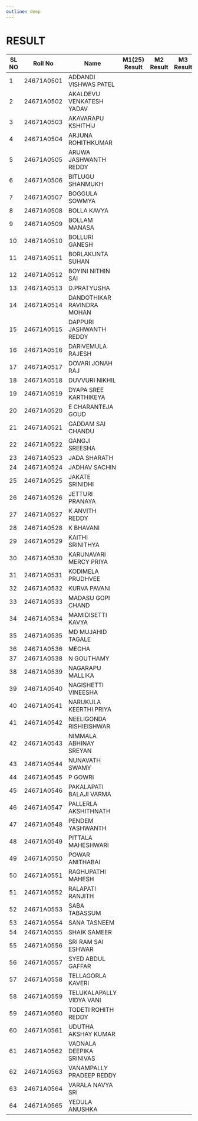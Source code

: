 ```yaml
---
outline: deep
---
```


# RESULT

| SL NO | Roll No    | Name                       | M1(25) Result | M2 Result | M3 Result | M4 Result | M5 Result |
| ----- | ---------- | -------------------------- | --------- | --------- | --------- | --------- | --------- |
| 1     | 24671A0501 | ADDANDI VISHWAS PATEL      |           |           |           |           |           |
| 2     | 24671A0502 | AKALDEVU VENKATESH YADAV   |           |           |           |           |           |
| 3     | 24671A0503 | AKAVARAPU KSHITHIJ         |           |           |           |           |           |
| 4     | 24671A0504 | ARJUNA ROHITHKUMAR         |           |           |           |           |           |
| 5     | 24671A0505 | ARUWA JASHWANTH REDDY      |           |           |           |           |           |
| 6     | 24671A0506 | BITLUGU SHANMUKH           |           |           |           |           |           |
| 7     | 24671A0507 | BOGGULA SOWMYA             |           |           |           |           |           |
| 8     | 24671A0508 | BOLLA KAVYA                |           |           |           |           |           |
| 9     | 24671A0509 | BOLLAM MANASA              |           |           |           |           |           |
| 10    | 24671A0510 | BOLLURI GANESH             |           |           |           |           |           |
| 11    | 24671A0511 | BORLAKUNTA SUHAN           |           |           |           |           |           |
| 12    | 24671A0512 | BOYINI NITHIN SAI          |           |           |           |           |           |
| 13    | 24671A0513 | D.PRATYUSHA                |           |           |           |           |           |
| 14    | 24671A0514 | DANDOTHIKAR RAVINDRA MOHAN |           |           |           |           |           |
| 15    | 24671A0515 | DAPPURI JASHWANTH REDDY    |           |           |           |           |           |
| 16    | 24671A0516 | DARIVEMULA RAJESH          |           |           |           |           |           |
| 17    | 24671A0517 | DOVARI JONAH RAJ           |           |           |           |           |           |
| 18    | 24671A0518 | DUVVURI NIKHIL             |           |           |           |           |           |
| 19    | 24671A0519 | DYAPA SREE KARTHIKEYA      |           |           |           |           |           |
| 20    | 24671A0520 | E CHARANTEJA GOUD          |           |           |           |           |           |
| 21    | 24671A0521 | GADDAM SAI CHANDU          |           |           |           |           |           |
| 22    | 24671A0522 | GANGJI SREESHA             |           |           |           |           |           |
| 23    | 24671A0523 | JADA SHARATH               |           |           |           |           |           |
| 24    | 24671A0524 | JADHAV SACHIN              |           |           |           |           |           |
| 25    | 24671A0525 | JAKATE SRINIDHI            |           |           |           |           |           |
| 26    | 24671A0526 | JETTURI PRANAYA            |           |           |           |           |           |
| 27    | 24671A0527 | K ANVITH REDDY             |           |           |           |           |           |
| 28    | 24671A0528 | K BHAVANI                  |           |           |           |           |           |
| 29    | 24671A0529 | KAITHI SRINITHYA           |           |           |           |           |           |
| 30    | 24671A0530 | KARUNAVARI MERCY PRIYA     |           |           |           |           |           |
| 31    | 24671A0531 | KODIMELA PRUDHVEE          |           |           |           |           |           |
| 32    | 24671A0532 | KURVA PAVANI               |           |           |           |           |           |
| 33    | 24671A0533 | MADASU GOPI CHAND          |           |           |           |           |           |
| 34    | 24671A0534 | MAMIDISETTI KAVYA          |           |           |           |           |           |
| 35    | 24671A0535 | MD MUJAHID TAGALE          |           |           |           |           |           |
| 36    | 24671A0536 | MEGHA                      |           |           |           |           |           |
| 37    | 24671A0538 | N GOUTHAMY                 |           |           |           |           |           |
| 38    | 24671A0539 | NAGARAPU MALLIKA           |           |           |           |           |           |
| 39    | 24671A0540 | NAGISHETTI VINEESHA        |           |           |           |           |           |
| 40    | 24671A0541 | NARUKULA KEERTHI PRIYA     |           |           |           |           |           |
| 41    | 24671A0542 | NEELIGONDA RISHIEISHWAR    |           |           |           |           |           |
| 42    | 24671A0543 | NIMMALA ABHINAY SREYAN     |           |           |           |           |           |
| 43    | 24671A0544 | NUNAVATH SWAMY             |           |           |           |           |           |
| 44    | 24671A0545 | P GOWRI                    |           |           |           |           |           |
| 45    | 24671A0546 | PAKALAPATI BALAJI VARMA    |           |           |           |           |           |
| 46    | 24671A0547 | PALLERLA AKSHITHNATH       |           |           |           |           |           |
| 47    | 24671A0548 | PENDEM YASHWANTH           |           |           |           |           |           |
| 48    | 24671A0549 | PITTALA MAHESHWARI         |           |           |           |           |           |
| 49    | 24671A0550 | POWAR ANITHABAI            |           |           |           |           |           |
| 50    | 24671A0551 | RAGHUPATHI MAHESH          |           |           |           |           |           |
| 51    | 24671A0552 | RALAPATI RANJITH           |           |           |           |           |           |
| 52    | 24671A0553 | SABA TABASSUM              |           |           |           |           |           |
| 53    | 24671A0554 | SANA TASNEEM               |           |           |           |           |           |
| 54    | 24671A0555 | SHAIK SAMEER               |           |           |           |           |           |
| 55    | 24671A0556 | SRI RAM SAI ESHWAR         |           |           |           |           |           |
| 56    | 24671A0557 | SYED ABDUL GAFFAR          |           |           |           |           |           |
| 57    | 24671A0558 | TELLAGORLA KAVERI          |           |           |           |           |           |
| 58    | 24671A0559 | TELUKALAPALLY VIDYA VANI   |           |           |           |           |           |
| 59    | 24671A0560 | TODETI ROHITH REDDY        |           |           |           |           |           |
| 60    | 24671A0561 | UDUTHA AKSHAY KUMAR        |           |           |           |           |           |
| 61    | 24671A0562 | VADNALA DEEPIKA SRINIVAS   |           |           |           |           |           |
| 62    | 24671A0563 | VANAMPALLY PRADEEP REDDY   |           |           |           |           |           |
| 63    | 24671A0564 | VARALA NAVYA SRI           |           |           |           |           |           |
| 64    | 24671A0565 | YEDULA ANUSHKA             |           |           |           |           |           |
